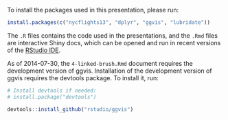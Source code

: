 To install the packages used in this presentation, please run:

```R
install.packages(c("nycflights13", "dplyr", "ggvis", "lubridate"))
```

The `.R` files contains the code used in the presentations, and the `.Rmd` files are interactive Shiny docs, which can be opened and run in recent versions of the [RStudio IDE](http://www.rstudio.com/products/rstudio/download/).

As of 2014-07-30, the `4-linked-brush.Rmd` document requires the development version of ggvis. Installation of the development version of ggvis requires the devtools package. To install it, run:

```R
# Install devtools if needed:
# install.package("devtools")

devtools::install_github("rstudio/ggvis")
```

